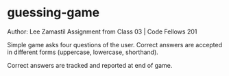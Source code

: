 # guessing-game

Author: Lee Zamastil
Assignment from Class 03 | Code Fellows 201

Simple game asks four questions of the user. Correct answers are accepted in different forms (uppercase, lowercase, shorthand).

Correct answers are tracked and reported at end of game.

